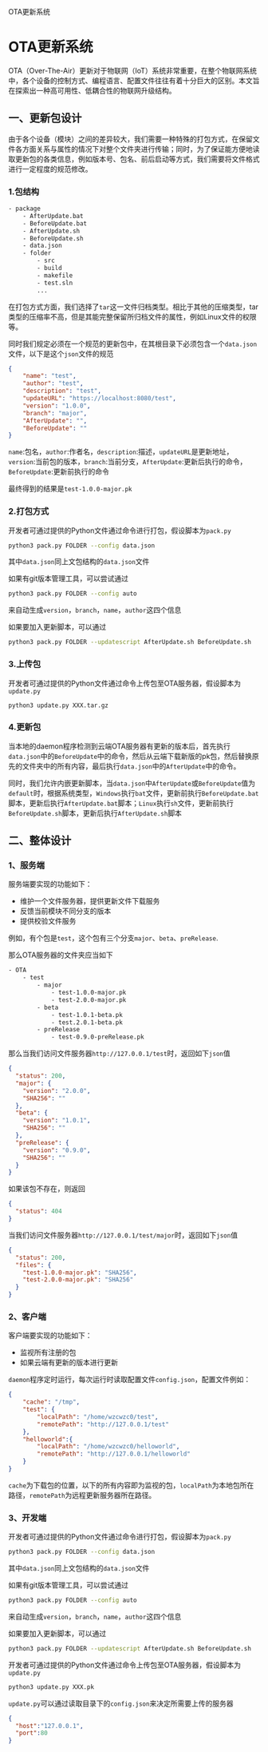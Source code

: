 OTA更新系统

# OTA更新系统

OTA（Over-The-Air）更新对于物联网（IoT）系统非常重要，在整个物联网系统中，各个设备的控制方式、编程语言、配置文件往往有着十分巨大的区别。本文旨在探索出一种高可用性、低耦合性的物联网升级结构。

## 一、更新包设计

由于各个设备（模块）之间的差异较大，我们需要一种特殊的打包方式，在保留文件各方面关系与属性的情况下对整个文件夹进行传输；同时，为了保证能方便地读取更新包的各类信息，例如版本号、包名、前后启动等方式，我们需要将文件格式进行一定程度的规范修改。

### 1.包结构

```bash
- package
	- AfterUpdate.bat
	- BeforeUpdate.bat
	- AfterUpdate.sh
	- BeforeUpdate.sh
	- data.json
	- folder
		- src
		- build
		- makefile
		- test.sln
		...
```
在打包方式方面，我们选择了`tar`这一文件归档类型。相比于其他的压缩类型，tar类型的压缩率不高，但是其能完整保留所归档文件的属性，例如Linux文件的权限等。

同时我们规定必须在一个规范的更新包中，在其根目录下必须包含一个`data.json`文件，以下是这个`json`文件的规范

```json
{
    "name": "test",
    "author": "test",   
    "description": "test",
    "updateURL": "https://localhost:8080/test",
    "version": "1.0.0",
    "branch": "major",
    "AfterUpdate": "",
    "BeforeUpdate": ""
}
```

`name`:包名，`author`:作者名，`description`:描述，`updateURL`是更新地址，`version`:当前包的版本，`branch`:当前分支，`AfterUpdate`:更新后执行的命令，`BeforeUpdate`:更新前执行的命令

最终得到的结果是`test-1.0.0-major.pk`

### 2.打包方式

开发者可通过提供的Python文件通过命令进行打包，假设脚本为`pack.py`

```bash
python3 pack.py FOLDER --config data.json
```

其中`data.json`同上文包结构的`data.json`文件

如果有git版本管理工具，可以尝试通过

```bash
python3 pack.py FOLDER --config auto
```

来自动生成`version`，`branch`，`name`，`author`这四个信息

如果要加入更新脚本，可以通过

```bash
python3 pack.py FOLDER --updatescript AfterUpdate.sh BeforeUpdate.sh
```

### 3.上传包

开发者可通过提供的Python文件通过命令上传包至OTA服务器，假设脚本为`update.py`

```bash
python3 update.py XXX.tar.gz
```

### 4.更新包

当本地的daemon程序检测到云端OTA服务器有更新的版本后，首先执行`data.json`中的`BeforeUpdate`中的命令，然后从云端下载新版的pk包，然后替换原先的文件夹中的所有内容，最后执行`data.json`中的`AfterUpdate`中的命令。

同时，我们允许内嵌更新脚本，当`data.json`中`AfterUpdate`或`BeforeUpdate`值为`default`时，根据系统类型，`Windows`执行`bat`文件，更新前执行`BeforeUpdate.bat`脚本，更新后执行`AfterUpdate.bat`脚本；`Linux`执行`sh`文件，更新前执行`BeforeUpdate.sh`脚本，更新后执行`AfterUpdate.sh`脚本

## 二、整体设计

### 1、服务端

服务端要实现的功能如下：

- 维护一个文件服务器，提供更新文件下载服务
- 反馈当前模块不同分支的版本
- 提供校验文件服务

例如，有个包是`test`，这个包有三个分支`major`、`beta`、`preRelease`.

那么OTA服务器的文件夹应当如下

```bash
- OTA
	- test
		- major
			- test-1.0.0-major.pk
			- test-2.0.0-major.pk
		- beta
			- test-1.0.1-beta.pk
			- test.2.0.1-beta.pk
		- preRelease
			- test-0.9.0-preRelease.pk
```

那么当我们访问文件服务器`http://127.0.0.1/test`时，返回如下`json`值

```json
{
  "status": 200,
  "major": {
    "version": "2.0.0",
    "SHA256": ""
  },
  "beta": {
    "version": "1.0.1",
    "SHA256": ""
  },
  "preRelease": {
    "version": "0.9.0",
    "SHA256": ""
  }
}

```

如果该包不存在，则返回

```json
{
  "status": 404
}
```

当我们访问文件服务器`http://127.0.0.1/test/major`时，返回如下`json`值

```json
{
  "status": 200,
  "files": {
    "test-1.0.0-major.pk": "SHA256",
    "test-2.0.0-major.pk": "SHA256"
  }
}
```

### 2、客户端

客户端要实现的功能如下：

- 监视所有注册的包
- 如果云端有更新的版本进行更新

`daemon`程序定时运行，每次运行时读取配置文件`config.json`，配置文件例如：

```json
{
    "cache": "/tmp",
    "test": {
        "localPath": "/home/wzcwzc0/test",
        "remotePath": "http://127.0.0.1/test"
    },
    "helloworld":{
        "localPath": "/home/wzcwzc0/helloworld",
        "remotePath": "http://127.0.0.1/helloworld"
    }
}
```

`cache`为下载包的位置，以下的所有内容即为监视的包，`localPath`为本地包所在路径，`remotePath`为远程更新服务器所在路径。

### 3、开发端

开发者可通过提供的Python文件通过命令进行打包，假设脚本为`pack.py`

```bash
python3 pack.py FOLDER --config data.json
```

其中`data.json`同上文包结构的`data.json`文件

如果有git版本管理工具，可以尝试通过

```bash
python3 pack.py FOLDER --config auto
```

来自动生成`version`，`branch`，`name`，`author`这四个信息

如果要加入更新脚本，可以通过

```bash
python3 pack.py FOLDER --updatescript AfterUpdate.sh BeforeUpdate.sh
```

开发者可通过提供的Python文件通过命令上传包至OTA服务器，假设脚本为`update.py`

```bash
python3 update.py XXX.pk
```

`update.py`可以通过读取目录下的`config.json`来决定所需要上传的服务器

```json
{
  "host":"127.0.0.1",
  "port":80
}
```

